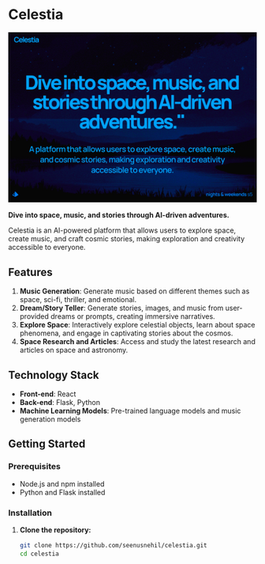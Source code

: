 # Celestia

![Celestia](media/alterok.png)

**Dive into space, music, and stories through AI-driven adventures.**

Celestia is an AI-powered platform that allows users to explore space, create music, and craft cosmic stories, making exploration and creativity accessible to everyone.

## Features

1. **Music Generation**: Generate music based on different themes such as space, sci-fi, thriller, and emotional.
2. **Dream/Story Teller**: Generate stories, images, and music from user-provided dreams or prompts, creating immersive narratives.
3. **Explore Space**: Interactively explore celestial objects, learn about space phenomena, and engage in captivating stories about the cosmos.
4. **Space Research and Articles**: Access and study the latest research and articles on space and astronomy.

## Technology Stack

- **Front-end**: React
- **Back-end**: Flask, Python
- **Machine Learning Models**: Pre-trained language models and music generation models

## Getting Started

### Prerequisites

- Node.js and npm installed
- Python and Flask installed

### Installation

1. **Clone the repository:**
   ```bash
   git clone https://github.com/seenusnehil/celestia.git
   cd celestia

